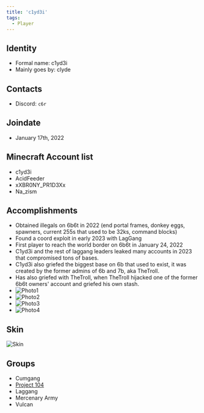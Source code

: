 ```yaml
---
title: 'c1yd3i'
tags:
  - Player
---
```


## Identity
* Formal name: c1yd3i
* Mainly goes by: clyde

## Contacts
* Discord: `c6r`

## Joindate
* January 17th, 2022

## Minecraft Account list
* c1yd3i
* AcidFeeder
* xXBR0NY_PR1D3Xx
* Na_zism
  

## Accomplishments
* Obtained illegals on 6b6t in 2022 (end portal frames, donkey eggs, spawners, current 255s that used to be 32ks, command blocks)
* Found a coord exploit in early 2023 with LagGang 
* First player to reach the world border on 6b6t in January 24, 2022
* C1yd3i and the rest of laggang leaders leaked many accounts in 2023 that compromised tons of bases.
* C1yd3i also griefed the biggest base on 6b that used to exist, it was created by the former admins of 6b and 7b, aka TheTroll.
* Has also griefed with TheTroll, when TheTroll hijacked one of the former 6b6t owners' account and griefed his own stash.
* ![Photo1](https://media.discordapp.net/attachments/1295446950279118890/1302354095067369564/2022-10-23_17.42.23.png?ex=6727cf44&is=67267dc4&hm=b4010593b55a880c3be4448e68d0da54d63494ff0358c3b2b0d04913a75df1e8&=&format=webp&quality=lossless&width=440&height=247)
* ![Photo2](https://media.discordapp.net/attachments/1295446950279118890/1302354306933981244/2022-12-17_15.04.37.png?ex=6727cf77&is=67267df7&hm=c64f6d64c2253da17a77a7d2ffa578d8151826c24bc4041ce9c2fc3812b98697&=&format=webp&quality=lossless&width=1052&height=592)
* ![Photo3](https://github.com/user-attachments/assets/93d61dab-5f3a-4a6b-8865-2fd7994e298d)
* ![Photo4](https://media.discordapp.net/attachments/1295446950279118890/1302354824347779143/98c727e65e078d65a25bc1d919e05655.png?ex=6727cff2&is=67267e72&hm=5538811f4e30c1571567d8cba6aad3e6b1e693a45780b5f35d64d6d8555e6be2&=&format=webp&quality=lossless&width=747&height=569)


## Skin
![Skin](https://s.namemc.com/3d/skin/body.png?id=6e551112f10e6eeb&model=classic&theta=30&phi=21&time=90&width=100&height=200)

## Groups
* Cumgang
* [Project 104](../Groups/104.md)
* Laggang
* Mercenary Army
* Vulcan
